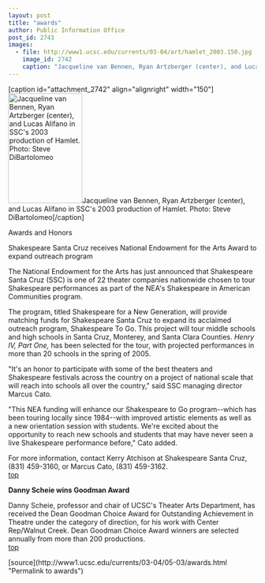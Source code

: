 ```yaml
---
layout: post
title: "awards"
author: Public Information Office
post_id: 2743
images:
  - file: http://www1.ucsc.edu/currents/03-04/art/hamlet_2003.150.jpg
    image_id: 2742
    caption: "Jacqueline van Bennen, Ryan Artzberger (center), and Lucas Alifano in SSC's 2003 production of Hamlet. Photo: Steve DiBartolomeo"
---
```


[caption id="attachment_2742" align="alignright" width="150"]<a href="http://localhost/mysite/wp-content/uploads/2004/05/hamlet_2003.150.jpg"><img class="size-full wp-image-2742" src="http://localhost/mysite/wp-content/uploads/2004/05/hamlet_2003.150.jpg" alt="Jacqueline van Bennen, Ryan Artzberger (center), and Lucas Alifano in SSC's 2003 production of Hamlet. Photo: Steve DiBartolomeo" width="150" height="223" /></a>Jacqueline van Bennen, Ryan Artzberger (center), and Lucas Alifano in SSC's 2003 production of Hamlet. Photo: Steve DiBartolomeo[/caption]
<p class="pagehead">
  Awards and Honors
</p>
<p class="sectionhead">
  <a name="ssc" id="ssc"></a>Shakespeare Santa Cruz receives National Endowment for the Arts Award to expand outreach program<br>
</p>
<p>
  The National Endowment for the Arts has just announced that Shakespeare Santa Cruz (SSC) is one of 22 theater companies nationwide chosen to tour Shakespeare performances as part of the NEA's Shakespeare in American Communities program.<br>
</p>
<p>
  The program, titled Shakespeare for a New Generation, will provide matching funds for Shakespeare Santa Cruz to expand its acclaimed outreach program, Shakespeare To Go. This project will tour middle schools and high schools in Santa Cruz, Monterey, and Santa Clara Counties. <i>Henry IV, Part One,</i> has been selected for the tour, with projected performances in more than 20 schools in the spring of 2005.<br>
</p>
<p>
  "It's an honor to participate with some of the best theaters and Shakespeare festivals across the country on a project of national scale that will reach into schools all over the country," said SSC managing director Marcus Cato.<br>
</p>
<p>
  "This NEA funding will enhance our Shakespeare to Go program--which has been touring locally since 1984--with improved artistic elements as well as a new orientation session with students. We're excited about the opportunity to reach new schools and students that may have never seen a live Shakespeare performance before," Cato added.<br>
</p>
<p>
  For more information, contact Kerry Atchison at Shakespeare Santa Cruz, (831) 459-3160, or Marcus Cato, (831) 459-3162.<br>
  <a href="#ssc">top</a>
</p>
<p>
  <b class="sectionhead"><a name="scheie" id="scheie"></a>Danny Scheie wins Goodman Award<br></b>
</p>
<p>
  Danny Scheie, professor and chair of UCSC's Theater Arts Department, has received the Dean Goodman Choice Award for Outstanding Achievement in Theatre under the category of direction, for his work with Center Rep/Walnut Creek. Dean Goodman Choice Award winners are selected annually from more than 200 productions.<br>
  <a href="#ssc">top</a>
</p>
<p>

</p>
<p>

</p>
[source](http://www1.ucsc.edu/currents/03-04/05-03/awards.html "Permalink to awards")
